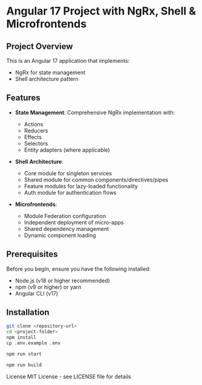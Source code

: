 # Angular 17 Project with NgRx, Shell & Microfrontends

## Project Overview

This is an Angular 17 application that implements:
- NgRx for state management
- Shell architecture pattern

## Features

- **State Management**: Comprehensive NgRx implementation with:
  - Actions
  - Reducers
  - Effects
  - Selectors
  - Entity adapters (where applicable)

- **Shell Architecture**:
  - Core module for singleton services
  - Shared module for common components/directives/pipes
  - Feature modules for lazy-loaded functionality
  - Auth module for authentication flows

- **Microfrontends**:
  - Module Federation configuration
  - Independent deployment of micro-apps
  - Shared dependency management
  - Dynamic component loading

## Prerequisites

Before you begin, ensure you have the following installed:
- Node.js (v18 or higher recommended)
- npm (v9 or higher) or yarn
- Angular CLI (v17)

## Installation

```bash
git clone <repository-url>
cd <project-folder>
npm install
cp .env.example .env

npm run start

npm run build
```


License
MIT License - see LICENSE file for details
